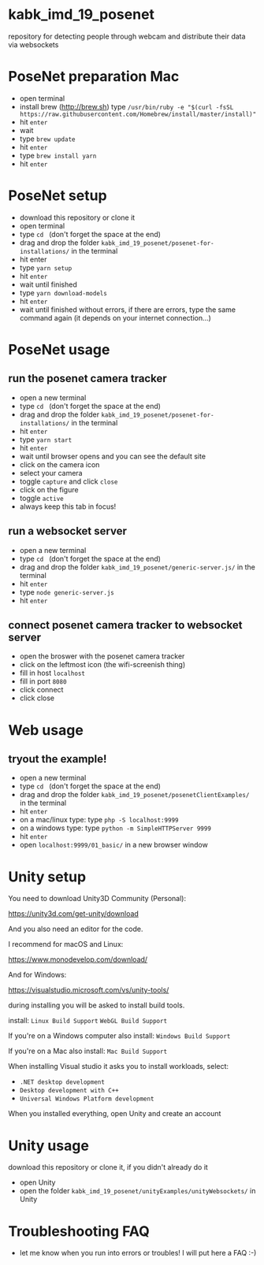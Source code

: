 # kabk_imd_19_posenet
repository for detecting people through webcam and distribute their data via websockets

# PoseNet preparation Mac
- open terminal
- install brew (http://brew.sh) type `/usr/bin/ruby -e "$(curl -fsSL https://raw.githubusercontent.com/Homebrew/install/master/install)"`
- hit `enter`
- wait
- type `brew update`
- hit `enter`
- type `brew install yarn`
- hit `enter`

# PoseNet setup
- download this repository or clone it
- open terminal
- type `cd ` (don't forget the space at the end)
- drag and drop the folder `kabk_imd_19_posenet/posenet-for-installations/` in the terminal
- hit enter
- type `yarn setup`
- hit `enter`
- wait until finished
- type `yarn download-models`
- hit `enter`
- wait until finished without errors, if there are errors, type the same command again (it depends on your internet connection...)

# PoseNet usage
## run the posenet camera tracker
- open a new terminal
- type `cd ` (don't forget the space at the end)
- drag and drop the folder `kabk_imd_19_posenet/posenet-for-installations/` in the terminal
- hit `enter`
- type `yarn start`
- hit `enter`
- wait until browser opens and you can see the default site
- click on the camera icon
- select your camera
- toggle `capture` and click `close`
- click on the figure
- toggle `active`
- always keep this tab in focus!

## run a websocket server
- open a new terminal
- type `cd ` (don't forget the space at the end)
- drag and drop the folder `kabk_imd_19_posenet/generic-server.js/` in the terminal
- hit `enter`
- type `node generic-server.js`
- hit `enter`

## connect posenet camera tracker to websocket server
- open the broswer with the posenet camera tracker
- click on the leftmost icon (the wifi-screenish thing)
- fill in host `localhost`
- fill in port `8080`
- click connect
- click close

# Web usage
## tryout the example!
- open a new terminal
- type `cd ` (don't forget the space at the end)
- drag and drop the folder `kabk_imd_19_posenet/posenetClientExamples/` in the terminal
- hit `enter`
- on a mac/linux type: type `php -S localhost:9999`
- on a windows type: type `python -m SimpleHTTPServer 9999`
- hit `enter`
- open `localhost:9999/01_basic/` in a new browser window


# Unity setup

You need to download Unity3D Community (Personal):

https://unity3d.com/get-unity/download

And you also need an editor for the code.

I recommend for macOS and Linux:

https://www.monodevelop.com/download/

And for Windows:

https://visualstudio.microsoft.com/vs/unity-tools/

during installing you will be asked to install build tools.

install:
`Linux Build Support`
`WebGL Build Support`

If you're on a Windows computer also install:
`Windows Build Support`

If you're on a Mac also install:
`Mac Build Support`

When installing Visual studio it asks you to install workloads, select:
- `.NET desktop development`
- `Desktop development with C++`
- `Universal Windows Platform development`

When you installed everything, open Unity and create an account

# Unity usage

download this repository or clone it, if you didn't already do it

- open Unity
- open the folder `kabk_imd_19_posenet/unityExamples/unityWebsockets/` in Unity

# Troubleshooting FAQ
- let me know when you run into errors or troubles! I will put here a FAQ :-)

